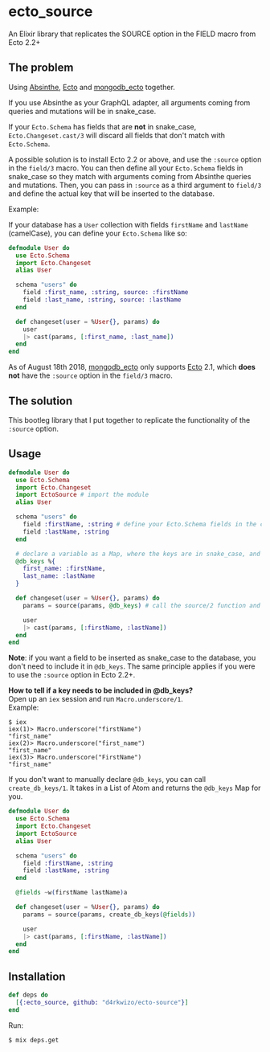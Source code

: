 # ecto_source
An Elixir library that replicates the SOURCE option in the FIELD macro from Ecto 2.2+

## The problem

Using [Absinthe](https://github.com/absinthe-graphql/absinthe), [Ecto](https://github.com/elixir-ecto/ecto) and [mongodb_ecto](https://github.com/ankhers/mongodb_ecto) together.

If you use Absinthe as your GraphQL adapter,
all arguments coming from queries and mutations will be in snake_case.

If your `Ecto.Schema` has fields that are **not** in snake_case,
`Ecto.Changeset.cast/3` will discard all fields that don't match with `Ecto.Schema`.

A possible solution is to install Ecto 2.2 or above, and use the `:source` option in the `field/3` macro. You can then define all your `Ecto.Schema` fields in snake_case so they match with arguments coming from Absinthe queries and mutations. Then, you can pass in `:source` as a third argument to `field/3` and define the actual key that will be inserted to the database.

Example:

If your database has a `User` collection with fields `firstName` and `lastName` (camelCase), you can define your `Ecto.Schema` like so:
```elixir
defmodule User do
  use Ecto.Schema
  import Ecto.Changeset
  alias User

  schema "users" do
    field :first_name, :string, source: :firstName
    field :last_name, :string, source: :lastName
  end

  def changeset(user = %User{}, params) do
    user
    |> cast(params, [:first_name, :last_name])
  end
end
```

As of August 18th 2018, [mongodb_ecto](https://github.com/ankhers/mongodb_ecto) only supports [Ecto](https://github.com/elixir-ecto/ecto) 2.1, which **does not** have the `:source` option in the `field/3` macro.

## The solution

This bootleg library that I put together to replicate the functionality of the `:source` option.

## Usage
```elixir
defmodule User do
  use Ecto.Schema
  import Ecto.Changeset
  import EctoSource # import the module
  alias User

  schema "users" do
    field :firstName, :string # define your Ecto.Schema fields in the casing that you want to be inserted to the database
    field :lastName, :string
  end

  # declare a variable as a Map, where the keys are in snake_case, and the values match with Ecto.Schema
  @db_keys %{
    first_name: :firstName,
    last_name: :lastName
  }

  def changeset(user = %User{}, params) do
    params = source(params, @db_keys) # call the source/2 function and pass in the `params` and the Map declared above

    user
    |> cast(params, [:firstName, :lastName])
  end
end
```
**Note**: if you want a field to be inserted as snake_case to the database, you don't need to include it in `@db_keys`. The same principle applies if you were to use the `:source` option in Ecto 2.2+.

**How to tell if a key needs to be included in @db_keys?**  
Open up an `iex` session and run `Macro.underscore/1`.  
Example:
```sh-session
$ iex
iex(1)> Macro.underscore("firstName")
"first_name"
iex(2)> Macro.underscore("first_name")
"first_name"
iex(3)> Macro.underscore("FirstName")
"first_name"
```
If you don't want to manually declare `@db_keys`, you can call `create_db_keys/1`. It takes in a List of Atom and returns the `@db_keys` Map for you.
```elixir
defmodule User do
  use Ecto.Schema
  import Ecto.Changeset
  import EctoSource
  alias User

  schema "users" do
    field :firstName, :string
    field :lastName, :string
  end

  @fields ~w(firstName lastName)a

  def changeset(user = %User{}, params) do
    params = source(params, create_db_keys(@fields))

    user
    |> cast(params, [:firstName, :lastName])
  end
end
```
## Installation
```elixir
def deps do
  [{:ecto_source, github: "d4rkwizo/ecto-source"}]
end
```
Run:
```sh-session
$ mix deps.get
```
